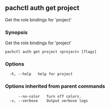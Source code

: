 ## pachctl auth get project

Get the role bindings for 'project'

### Synopsis

Get the role bindings for 'project'

```
pachctl auth get project <project> [flags]
```

### Options

```
  -h, --help   help for project
```

### Options inherited from parent commands

```
      --no-color   Turn off colors.
  -v, --verbose    Output verbose logs
```

